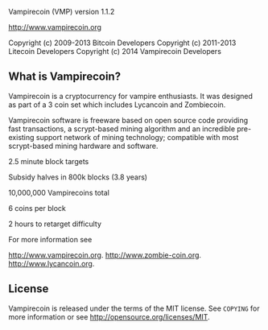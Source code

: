 Vampirecoin (VMP)
version 1.1.2

http://www.vampirecoin.org

Copyright (c) 2009-2013 Bitcoin Developers
Copyright (c) 2011-2013 Litecoin Developers
Copyright (c) 2014 Vampirecoin Developers

What is Vampirecoin?
----------------
Vampirecoin is a cryptocurrency for vampire enthusiasts. It was designed as part of a 3 coin set which includes Lycancoin and Zombiecoin.

Vampirecoin software is freeware based on open source code providing fast transactions, a scrypt-based mining algorithm and an incredible pre-existing support network of mining technology; compatible with most scrypt-based mining hardware and software.

2.5 minute block targets


Subsidy halves in 800k blocks (3.8 years)


10,000,000 Vampirecoins total


6 coins per block


2 hours to retarget difficulty

For more information see 

http://www.vampirecoin.org.
http://www.zombie-coin.org.
http://www.lycancoin.org.

License
-------

Vampirecoin is released under the terms of the MIT license. See `COPYING` for more
information or see http://opensource.org/licenses/MIT.



